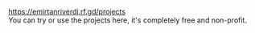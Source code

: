 https://emirtanriverdi.rf.gd/projects<br>You can try or use the projects here, it's completely free and non-profit.
